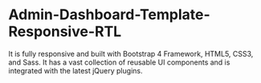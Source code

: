 # Admin-Dashboard-Template-Responsive-RTL
It is fully responsive and built with Bootstrap 4 Framework, HTML5, CSS3, and Sass. It has a vast collection of reusable UI components and is integrated with the latest jQuery plugins.
